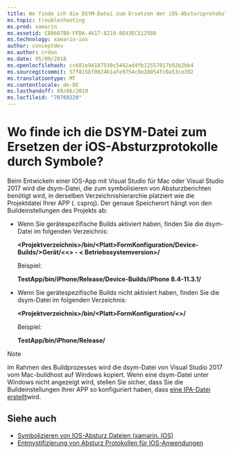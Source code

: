 ```yaml
---
title: Wo finde ich die DSYM-Datei zum Ersetzen der iOS-Absturzprotokolle durch Symbole?
ms.topic: troubleshooting
ms.prod: xamarin
ms.assetid: CB8607B9-FFDA-4617-8210-8E43EC512588
ms.technology: xamarin-ios
author: conceptdev
ms.author: crdun
ms.date: 05/09/2018
ms.openlocfilehash: cc681e94187530c5442ad4fb12557017b92b2bb4
ms.sourcegitcommit: 57f815bf0024b1afe9754c0e28054fc0a53ce302
ms.translationtype: MT
ms.contentlocale: de-DE
ms.lasthandoff: 09/06/2019
ms.locfileid: "70769220"
---
```

# <a name="where-can-i-find-the-dsym-file-to-symbolicate-ios-crash-logs"></a>Wo finde ich die DSYM-Datei zum Ersetzen der iOS-Absturzprotokolle durch Symbole?

Beim Entwickeln einer IOS-App mit Visual Studio für Mac oder Visual Studio 2017 wird die dsym-Datei, die zum symbolisieren von Absturzberichten benötigt wird, in derselben Verzeichnishierarchie platziert wie die Projektdatei Ihrer APP (. csproj). Der genaue Speicherort hängt von den Buildeinstellungen des Projekts ab:

- Wenn Sie gerätespezifische Builds aktiviert haben, finden Sie die dsym-Datei im folgenden Verzeichnis:

    **&lt;Projektverzeichnis&gt;/bin/&lt;Platt&gt;FormKonfiguration/Device-Builds/&gt;Gerät/&lt;&lt;&gt; - &lt; Betriebssystemversion&gt;/**

    Beispiel:
  
    **TestApp/bin/iPhone/Release/Device-Builds/iPhone 8.4-11.3.1/**

- Wenn Sie gerätespezifische Builds nicht aktiviert haben, finden Sie die dsym-Datei im folgenden Verzeichnis:

    **&lt;Projektverzeichnis&gt;/bin/&lt;Platt&gt;FormKonfiguration/&lt;&gt;/**

    Beispiel:

    **TestApp/bin/iPhone/Release/**

> [!NOTE]
> Im Rahmen des Buildprozesses wird die dsym-Datei von Visual Studio 2017 vom Mac-buildhost auf Windows kopiert. Wenn eine dsym-Datei unter Windows nicht angezeigt wird, stellen Sie sicher, dass Sie die Buildeinstellungen Ihrer APP so konfiguriert haben, dass [eine IPA-Datei erstellt](~/ios/deploy-test/app-distribution/ipa-support.md)wird.

## <a name="see-also"></a>Siehe auch

- [Symbolizieren von IOS-Absturz Dateien (xamarin. IOS)](https://www.jmillerdev.net/symbolicating-ios-crash-files-xamarin-ios/)
- [Entmystifizierung von Absturz Protokollen für IOS-Anwendungen](https://www.raywenderlich.com/23704/demystifying-ios-application-crash-logs)
